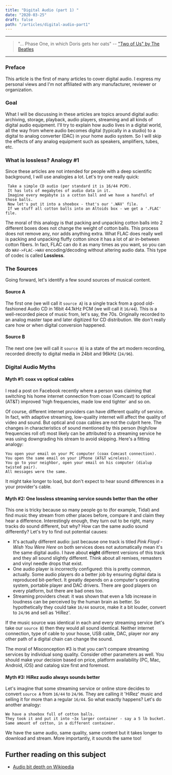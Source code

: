 ```yaml
---
title: "Digital Audio (part 1) "
date: "2020-03-25"
draft: false
path: "/articles/digital-audio-part1"
---
```


---
> "... Phase One, in which Doris gets her oats"
> -- ["Two of Us" by The Beatles](https://simple.wikipedia.org/wiki/Two_of_Us_(The_Beatles_song))
---

### Preface

This article is the first of many articles to cover digital audio. I express my personal views and I'm not affiliated with any manufacturer, reviewer or organization.

### Goal

What I will be discussing in these articles are topics around digital audio: archiving, storage, playback, audio players, streaming and all kinds of digital audio equipment. I'll try to explain how audio lives in a digital world, all the way from where audio becomes digital (typically in a studio) to a digital to analog converter (DAC) in your home audio system. So I will skip the effects of any analog equipment such as speakers, amplifiers, tubes, etc.

### What is lossless? Analogy #1

Since these articles are not intended for people with a deep scientific background, I will use analogies a lot. Let's try one really quick:

     Take a simple CD audio (per standard it is 16/44 PCM). 
     It has lots of megabytes of audio data in it.
     Imagine every megabyte is a cotton ball and we have a handful of those balls.
     Now let's put it into a shoebox - that's our '.WAV' file.
     If we stuff all cotton balls into an Altoids box - we get a '.FLAC' file.

The moral of this analogy is that packing and unpacking cotton balls into 2 different boxes does not change the weight of cotton balls. This process does not remove any, nor adds anything extra. What FLAC does really well is packing and unpacking fluffy cotton since it has a lot of air in-between cotton fibers. In fact, FLAC can do it as many times as you want, so you can do `WAV->FLAC->WAV` encoding/decoding without altering audio data. This type of codec is called **Lossless**.

### The Sources

Going forward, let's identify a few sound sources of musical content.

#### Source A

The first one (we will call it `source A`) is a single track from a good old-fashioned Audio CD in 16bit 44.1kHz PCM (we will call it `16/44`). This is a well-recorded piece of music from, let's say, the 70s. Originally recorded to an analog master tape and later digitized for CD distribution. We don't really care how or when digital conversion happened.

#### Source B

The next one (we will call it `source B`) is a state of the art modern recording, recorded directly to digital media in 24bit and 96kHz (`24/96`).

### Digital Audio Myths

#### Myth #1: coax vs optical cables

I read a post on Facebook recently where a person was claiming that switching his home internet connection from coax (Comcast) to optical (AT&T) improved 'high frequencies, made low end tighter` and so on.

Of course, different internet providers can have different quality of service. In fact, with adaptive streaming, low-quality internet will affect the quality of video and sound. But optical and coax cables are not the culprit here. The changes in characteristics of sound mentioned by this person (high/low frequencies roll of) most likely can be attributed to a streaming service he was using downgrading his stream to avoid skipping. Here's a fitting analogy:

    You open your email on your PC computer (coax Comcast connection).
    You open the same email on your iPhone (AT&T wireless).
    You go to your neighbor, open your email on his computer (dialup twisted pair).
    All messages were the same.

It might take longer to load, but don't expect to hear sound differences in a your provider's cable.

#### Myth #2: One lossless streaming service sounds better than the other

This one is tricky because so many people go to (for example, Tidal) and find music they stream from other places before, compare it and claim they hear a difference. Interestingly enough, they turn out to be right, many tracks do sound different, but why? How can the same audio sound differently? Let's try to find out potential causes:

- It's actually different audio: just because one track is titled *Pink Floyd - Wish You Were Here* on both services does not automatically mean it's the same digital audio. I have about **eight** different versions of this track and they all sound slightly different. Think about all remixes, remasters and vinyl needle drops that exist.
- One audio player is incorrectly configured: this is pretty common, actually. Some audio players do a better job by ensuring digital data is reproduced bit-perfect. It greatly depends on a computer's operating system, portable player and DAC drivers. There are good players on every platform, but there are bad ones too.
- Streaming providers cheat: it was shown that even a 1db increase in loudness can be perceived by the human brain as better. So hypothetically they could take `16/44` source, make it a bit louder, convert to `24/96` and sell as 'HiRez'.

If the music source was identical in each and every streaming service (let's take our `source B`) then they would all sound identical. Neither internet connection, type of cable to your house, USB cable, DAC, player nor any other path of a digital chain can change the sound.

The moral of Misconception #3 is that you can't compare streaming services by individual song quality. Consider other parameters as well. You should make your decision based on price, platform availability (PC, Mac, Android, iOS) and catalog size first and foremost.

#### Myth #3: HiRez audio always sounds better

Let's imagine that some streaming service or online store decides to convert `source A` from `16/44` to `24/96`. They are calling it 'HiRez' music and selling it for more than a regular `16/44`. So what exactly happens? Let's do another analogy:

    We have a shoebox full of cotton balls.
    They took it and put it into ~3x larger container - say a 5 lb bucket.
    Same amount of cotton, in a different container.

We have the same audio, same quality, same content but it takes longer to download and stream. More importantly, it sounds the same too!

## Further reading on this subject

- [Audio bit depth on Wikipedia](https://en.wikipedia.org/wiki/Audio_bit_depth)
